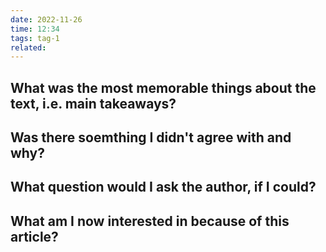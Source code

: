 ```yaml
---
date: 2022-11-26
time: 12:34
tags: tag-1 
related:
---
```


## What was the most memorable things about the text, i.e. main takeaways?

## Was there soemthing I didn't agree with and why?

## What question would I ask the author, if I could?

## What am I now interested in because of this article?

